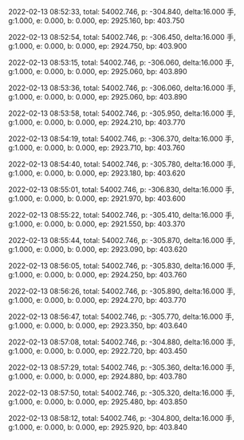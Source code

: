 2022-02-13 08:52:33, total: 54002.746, p: -304.840, delta:16.000 手, g:1.000, e: 0.000, b: 0.000, ep: 2925.160, bp: 403.750

2022-02-13 08:52:54, total: 54002.746, p: -306.450, delta:16.000 手, g:1.000, e: 0.000, b: 0.000, ep: 2924.750, bp: 403.900

2022-02-13 08:53:15, total: 54002.746, p: -306.060, delta:16.000 手, g:1.000, e: 0.000, b: 0.000, ep: 2925.060, bp: 403.890

2022-02-13 08:53:36, total: 54002.746, p: -306.060, delta:16.000 手, g:1.000, e: 0.000, b: 0.000, ep: 2925.060, bp: 403.890

2022-02-13 08:53:58, total: 54002.746, p: -305.950, delta:16.000 手, g:1.000, e: 0.000, b: 0.000, ep: 2924.210, bp: 403.770

2022-02-13 08:54:19, total: 54002.746, p: -306.370, delta:16.000 手, g:1.000, e: 0.000, b: 0.000, ep: 2923.710, bp: 403.760

2022-02-13 08:54:40, total: 54002.746, p: -305.780, delta:16.000 手, g:1.000, e: 0.000, b: 0.000, ep: 2923.180, bp: 403.620

2022-02-13 08:55:01, total: 54002.746, p: -306.830, delta:16.000 手, g:1.000, e: 0.000, b: 0.000, ep: 2921.970, bp: 403.600

2022-02-13 08:55:22, total: 54002.746, p: -305.410, delta:16.000 手, g:1.000, e: 0.000, b: 0.000, ep: 2921.550, bp: 403.370

2022-02-13 08:55:44, total: 54002.746, p: -305.870, delta:16.000 手, g:1.000, e: 0.000, b: 0.000, ep: 2923.090, bp: 403.620

2022-02-13 08:56:05, total: 54002.746, p: -305.830, delta:16.000 手, g:1.000, e: 0.000, b: 0.000, ep: 2924.250, bp: 403.760

2022-02-13 08:56:26, total: 54002.746, p: -305.890, delta:16.000 手, g:1.000, e: 0.000, b: 0.000, ep: 2924.270, bp: 403.770

2022-02-13 08:56:47, total: 54002.746, p: -305.770, delta:16.000 手, g:1.000, e: 0.000, b: 0.000, ep: 2923.350, bp: 403.640

2022-02-13 08:57:08, total: 54002.746, p: -304.880, delta:16.000 手, g:1.000, e: 0.000, b: 0.000, ep: 2922.720, bp: 403.450

2022-02-13 08:57:29, total: 54002.746, p: -305.360, delta:16.000 手, g:1.000, e: 0.000, b: 0.000, ep: 2924.880, bp: 403.780

2022-02-13 08:57:50, total: 54002.746, p: -305.320, delta:16.000 手, g:1.000, e: 0.000, b: 0.000, ep: 2925.480, bp: 403.850

2022-02-13 08:58:12, total: 54002.746, p: -304.800, delta:16.000 手, g:1.000, e: 0.000, b: 0.000, ep: 2925.920, bp: 403.840